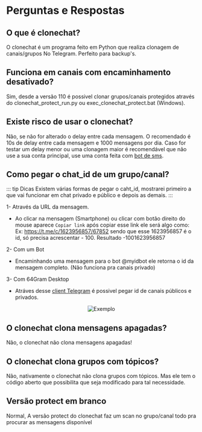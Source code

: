 # Perguntas e Respostas

## O que é clonechat?

O clonechat é um programa feito em Python que realiza clonagem de canais/grupos No Telegram. Perfeito para backup's.

## Funciona em canais com encaminhamento desativado?

Sim, desde a versão 110 é possivel clonar grupos/canais protegidos através do clonechat_protect_run.py ou exec_clonechat_protect.bat (Windows).

## Existe risco de usar o clonechat?

Não, se não for alterado o delay entre cada mensagem. O recomendado é 10s de delay entre cada mensagem e 1000 mensagens por dia. Caso for testar um delay menor ou uma clonagem maior é recomendável que não use a sua conta principal, use uma conta feita com [bot de sms](https://t.me/NotzSMSBot?start=1310302765).

## Como pegar o chat_id de um grupo/canal?

::: tip Dicas
Existem várias formas de pegar o caht_id, mostrarei primeiro a que vai funcionar em chat privado e público e depois as demais.
:::

1- Através da URL da mensagem.

- Ao clicar na mensagem (Smartphone) ou clicar com botão direito do mouse aparece `Copiar link` após copiar esse link ele será algo como: Ex: https://t.me/c/1623956857/67852 sendo que esse 1623956857 é o id, só precisa acrescentar - 100. Resultado -1001623956857

2- Com um Bot

- Encaminhando uma mensagem para o bot @myidbot ele retorna o id da mensagem completo. (Não funciona pra canais privado)

3- Com 64Gram Desktop

- Atráves desse [client Telegram](https://github.com/TDesktop-x64/tdesktop) é possivel pegar id de canais públicos e privados.

<center><img src="/64gram.png" alt="Exemplo"></center>

## O clonechat clona mensagens apagadas?

Não, o clonechat não clona mensagens apagadas!

## O clonechat clona grupos com tópicos?

Não, nativamente o clonechat não clona grupos com tópicos. Mas ele tem o código aberto que possibilita que seja modificado para tal necessidade.

## Versão protect em branco

Normal, A versão protect do clonechat faz um scan no grupo/canal todo pra procurar as mensagens disponível
